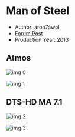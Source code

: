 # Man of Steel

* Author: aron7awol
* [Forum Post](https://www.avsforum.com/threads/bass-eq-for-filtered-movies.2995212/post-56880904)
* Production Year: 2013

## Atmos

![img 0](https://i.imgur.com/vwNttk2.jpg)

![img 1](https://i.imgur.com/GexELdT.jpg)

## DTS-HD MA 7.1

![img 2](https://i.imgur.com/PlIMT0n.jpg)

![img 3](https://i.imgur.com/uNjgO4z.png)

